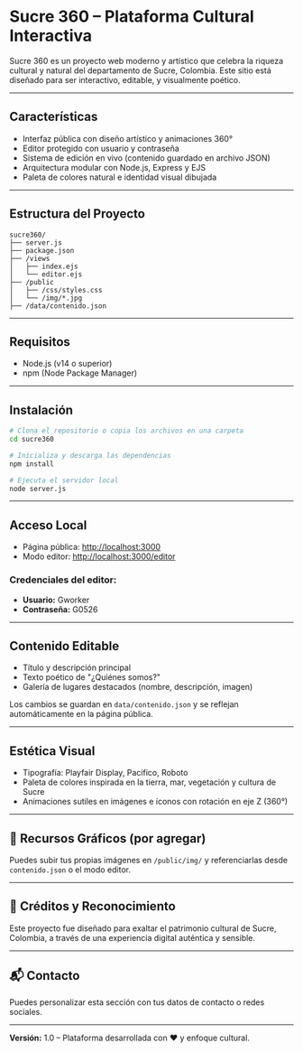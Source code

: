 # Sucre 360 – Plataforma Cultural Interactiva

Sucre 360 es un proyecto web moderno y artístico que celebra la riqueza cultural y natural del departamento de Sucre, Colombia. Este sitio está diseñado para ser interactivo, editable, y visualmente poético.

---

## Características

- Interfaz pública con diseño artístico y animaciones 360°
- Editor protegido con usuario y contraseña
- Sistema de edición en vivo (contenido guardado en archivo JSON)
- Arquitectura modular con Node.js, Express y EJS
- Paleta de colores natural e identidad visual dibujada

---

## Estructura del Proyecto

```
sucre360/
├── server.js
├── package.json
├── /views
│   ├── index.ejs
│   └── editor.ejs
├── /public
│   ├── /css/styles.css
│   └── /img/*.jpg
├── /data/contenido.json
```

---

## Requisitos

- Node.js (v14 o superior)
- npm (Node Package Manager)

---

## Instalación

```bash
# Clona el repositorio o copia los archivos en una carpeta
cd sucre360

# Inicializa y descarga las dependencias
npm install

# Ejecuta el servidor local
node server.js
```

---

## Acceso Local

- Página pública: [http://localhost:3000](http://localhost:3000)
- Modo editor: [http://localhost:3000/editor](http://localhost:3000/editor)

### Credenciales del editor:
- **Usuario:** Gworker
- **Contraseña:** G0526

---

## Contenido Editable

- Título y descripción principal
- Texto poético de "¿Quiénes somos?"
- Galería de lugares destacados (nombre, descripción, imagen)

Los cambios se guardan en `data/contenido.json` y se reflejan automáticamente en la página pública.

---

## Estética Visual

- Tipografía: Playfair Display, Pacifico, Roboto
- Paleta de colores inspirada en la tierra, mar, vegetación y cultura de Sucre
- Animaciones sutiles en imágenes e íconos con rotación en eje Z (360°)

---

## 📸 Recursos Gráficos (por agregar)

Puedes subir tus propias imágenes en `/public/img/` y referenciarlas desde `contenido.json` o el modo editor.

---

## 📝 Créditos y Reconocimiento

Este proyecto fue diseñado para exaltar el patrimonio cultural de Sucre, Colombia, a través de una experiencia digital auténtica y sensible.

---

## 📬 Contacto

Puedes personalizar esta sección con tus datos de contacto o redes sociales.

---

**Versión:** 1.0 – Plataforma desarrollada con ❤️ y enfoque cultural.
